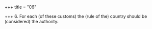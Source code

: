 +++
title = "06"

+++
6. For each (of these customs) the (rule of the) country should be (considered) the authority.
